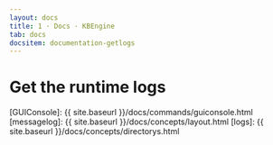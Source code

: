 ```yaml
---
layout: docs
title: 1 · Docs · KBEngine
tab: docs
docsitem: documentation-getlogs
---
```


Get the runtime logs
====================





[GUIConsole]: {{ site.baseurl }}/docs/commands/guiconsole.html
[messagelog]: {{ site.baseurl }}/docs/concepts/layout.html
[logs]: {{ site.baseurl }}/docs/concepts/directorys.html
